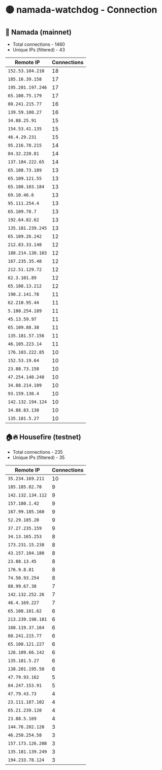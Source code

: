 # 🟡 namada-watchdog - Connection

## 🚀 Namada (mainnet)
- Total connections - 1460
- Unique IPs (filtered) - 43

| Remote IP | Connections |
|-----------|-------------|
| `152.53.104.210` | 18 |
| `185.16.39.158` | 17 |
| `195.201.197.246` | 17 |
| `65.108.75.179` | 17 |
| `80.241.215.77` | 16 |
| `139.59.100.27` | 16 |
| `34.88.25.91` | 15 |
| `154.53.41.135` | 15 |
| `46.4.29.231` | 15 |
| `95.216.78.215` | 14 |
| `84.32.220.81` | 14 |
| `137.184.222.65` | 14 |
| `65.108.73.189` | 13 |
| `65.109.121.55` | 13 |
| `65.108.103.184` | 13 |
| `69.10.46.6` | 13 |
| `95.111.254.4` | 13 |
| `65.109.78.7` | 13 |
| `192.64.82.62` | 13 |
| `135.181.239.245` | 13 |
| `65.109.26.242` | 12 |
| `212.83.33.148` | 12 |
| `188.214.130.103` | 12 |
| `167.235.35.48` | 12 |
| `212.51.129.72` | 12 |
| `62.3.101.89` | 12 |
| `65.108.13.212` | 12 |
| `190.2.141.78` | 11 |
| `62.210.95.44` | 11 |
| `5.180.254.189` | 11 |
| `45.13.59.97` | 11 |
| `65.109.88.38` | 11 |
| `135.181.57.156` | 11 |
| `46.105.223.14` | 11 |
| `176.103.222.85` | 10 |
| `152.53.19.64` | 10 |
| `23.88.73.158` | 10 |
| `47.254.140.240` | 10 |
| `34.88.214.109` | 10 |
| `93.159.130.4` | 10 |
| `142.132.194.124` | 10 |
| `34.88.83.130` | 10 |
| `135.181.5.27` | 10 |

## 🏠🔥 Housefire (testnet)

- Total connections - 235
- Unique IPs (filtered) - 35

| Remote IP | Connections |
|-----------|-------------|
| `35.234.169.211` | 10 |
| `185.185.82.78` | 9 |
| `142.132.134.112` | 9 |
| `157.180.1.42` | 9 |
| `167.99.185.160` | 9 |
| `52.29.185.20` | 9 |
| `37.27.235.159` | 9 |
| `34.13.165.253` | 8 |
| `173.231.15.238` | 8 |
| `43.157.104.180` | 8 |
| `23.88.13.45` | 8 |
| `176.9.8.81` | 8 |
| `74.50.93.254` | 8 |
| `88.99.67.38` | 7 |
| `142.132.252.26` | 7 |
| `46.4.169.227` | 7 |
| `65.108.101.62` | 6 |
| `213.239.198.181` | 6 |
| `168.119.37.164` | 6 |
| `80.241.215.77` | 6 |
| `65.108.121.227` | 6 |
| `126.109.66.142` | 6 |
| `135.181.5.27` | 6 |
| `138.201.195.50` | 6 |
| `47.79.93.162` | 5 |
| `84.247.153.91` | 5 |
| `47.79.43.73` | 4 |
| `23.111.187.102` | 4 |
| `65.21.239.120` | 4 |
| `23.88.5.169` | 4 |
| `144.76.202.120` | 3 |
| `46.250.254.58` | 3 |
| `157.173.126.208` | 3 |
| `135.181.139.249` | 3 |
| `194.233.78.124` | 3 |

